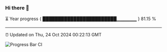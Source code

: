 ### Hi there 👋

⏳ Year progress { ████████████████████████▁▁▁▁▁▁ } 81.15 %

---

⏰ Updated on Thu, 24 Oct 2024 00:22:13 GMT

![Progress Bar CI](https://github.com/liununu/liununu/workflows/Progress%20Bar%20CI/badge.svg)
